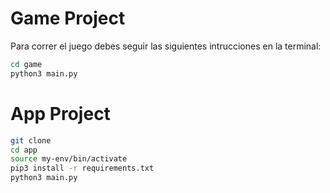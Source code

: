 # Game Project

Para correr el juego debes seguir las siguientes intrucciones en la terminal:

```sh
cd game
python3 main.py
```
# App Project

```sh
git clone
cd app
source my-env/bin/activate
pip3 install -r requirements.txt
python3 main.py
```